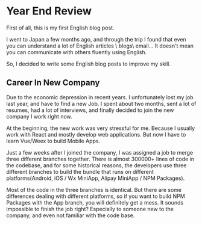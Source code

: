 # Year End Review
First of all, this is my first English blog post.  

I went to Japan a few months ago, and through the trip I found that even you can understand a lot of English articles \ blogs\ email... It doesn't mean you can communicate with others fluently using English.  

So, I decided to write some English blog posts to improve my skill.  

## Career In New Company
Due to the economic depression in recent years. I unfortunately lost my job last year, and have to find a new Job.  I spent about two months, sent a lot of resumes, had a lot of interviews, and finally decided to join the new company I work right now.  

At the beginning, the new work was very stressful for me. Because I usually work with React and mostly develop web applications. But now I have to learn Vue/Weex to build Mobile Apps.  

Just a few weeks after I joined the company, I was assigned a job to merge three different branches together. There is almost 300000+ lines of code in the codebase, and for some historical reasons, the developers use three different branches to build the bundle that runs on different platforms(Android, iOS / Wx MiniApp, Alipay MiniApp / NPM Packages).  

Most of the code in the three branches is identical. But there are some differences dealing with different platforms, so if you want to build NPM Packages with the App branch, you will definitely get a mess. It sounds impossible to finish the job right? Especially to someone new to the company, and even not familiar with the code base.